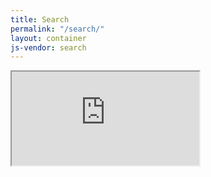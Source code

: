 ```yaml
---
title: Search
permalink: "/search/"
layout: container
js-vendor: search
---
```


<div class="row">
        <div class="embed-responsive embed-responsive-16by9" id="searchEmbed">
          <iframe class="embed-responsive-item" id="searchIframe" src="https://search.linaro.org"></iframe>
        </div>
</div>
